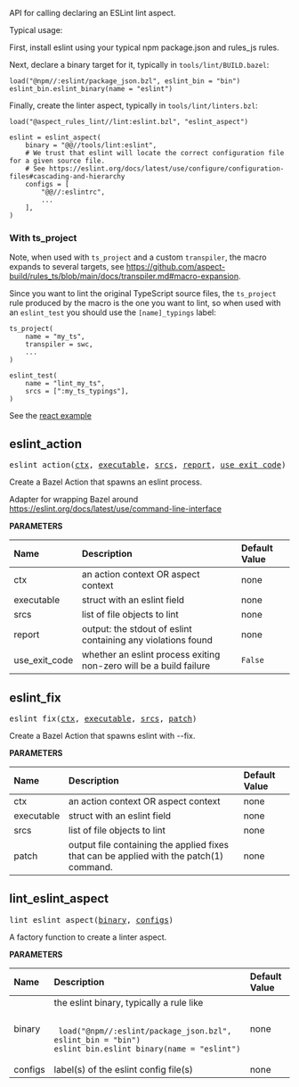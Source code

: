 <!-- Generated with Stardoc: http://skydoc.bazel.build -->

API for calling declaring an ESLint lint aspect.

Typical usage:

First, install eslint using your typical npm package.json and rules_js rules.

Next, declare a binary target for it, typically in `tools/lint/BUILD.bazel`:

```starlark
load("@npm//:eslint/package_json.bzl", eslint_bin = "bin")
eslint_bin.eslint_binary(name = "eslint")
```

Finally, create the linter aspect, typically in `tools/lint/linters.bzl`:

```starlark
load("@aspect_rules_lint//lint:eslint.bzl", "eslint_aspect")

eslint = eslint_aspect(
    binary = "@@//tools/lint:eslint",
    # We trust that eslint will locate the correct configuration file for a given source file.
    # See https://eslint.org/docs/latest/use/configure/configuration-files#cascading-and-hierarchy
    configs = [
        "@@//:eslintrc",
        ...
    ],
)
```

### With ts_project

Note, when used with `ts_project` and a custom `transpiler`,
the macro expands to several targets,
see https://github.com/aspect-build/rules_ts/blob/main/docs/transpiler.md#macro-expansion.

Since you want to lint the original TypeScript source files, the `ts_project` rule produced
by the macro is the one you want to lint, so when used with an `eslint_test` you should use
the `[name]_typings` label:

```
ts_project(
    name = "my_ts",
    transpiler = swc,
    ...
)

eslint_test(
    name = "lint_my_ts",
    srcs = [":my_ts_typings"],
)
```

See the [react example](https://github.com/bazelbuild/examples/blob/b498bb106b2028b531ceffbd10cc89530814a177/frontend/react/src/BUILD.bazel#L86-L92)


<a id="eslint_action"></a>

## eslint_action

<pre>
eslint_action(<a href="#eslint_action-ctx">ctx</a>, <a href="#eslint_action-executable">executable</a>, <a href="#eslint_action-srcs">srcs</a>, <a href="#eslint_action-report">report</a>, <a href="#eslint_action-use_exit_code">use_exit_code</a>)
</pre>

Create a Bazel Action that spawns an eslint process.

Adapter for wrapping Bazel around
https://eslint.org/docs/latest/use/command-line-interface


**PARAMETERS**


| Name  | Description | Default Value |
| :------------- | :------------- | :------------- |
| <a id="eslint_action-ctx"></a>ctx |  an action context OR aspect context   |  none |
| <a id="eslint_action-executable"></a>executable |  struct with an eslint field   |  none |
| <a id="eslint_action-srcs"></a>srcs |  list of file objects to lint   |  none |
| <a id="eslint_action-report"></a>report |  output: the stdout of eslint containing any violations found   |  none |
| <a id="eslint_action-use_exit_code"></a>use_exit_code |  whether an eslint process exiting non-zero will be a build failure   |  <code>False</code> |


<a id="eslint_fix"></a>

## eslint_fix

<pre>
eslint_fix(<a href="#eslint_fix-ctx">ctx</a>, <a href="#eslint_fix-executable">executable</a>, <a href="#eslint_fix-srcs">srcs</a>, <a href="#eslint_fix-patch">patch</a>)
</pre>

Create a Bazel Action that spawns eslint with --fix.

**PARAMETERS**


| Name  | Description | Default Value |
| :------------- | :------------- | :------------- |
| <a id="eslint_fix-ctx"></a>ctx |  an action context OR aspect context   |  none |
| <a id="eslint_fix-executable"></a>executable |  struct with an eslint field   |  none |
| <a id="eslint_fix-srcs"></a>srcs |  list of file objects to lint   |  none |
| <a id="eslint_fix-patch"></a>patch |  output file containing the applied fixes that can be applied with the patch(1) command.   |  none |


<a id="lint_eslint_aspect"></a>

## lint_eslint_aspect

<pre>
lint_eslint_aspect(<a href="#lint_eslint_aspect-binary">binary</a>, <a href="#lint_eslint_aspect-configs">configs</a>)
</pre>

A factory function to create a linter aspect.

**PARAMETERS**


| Name  | Description | Default Value |
| :------------- | :------------- | :------------- |
| <a id="lint_eslint_aspect-binary"></a>binary |  the eslint binary, typically a rule like<br><br><pre><code> load("@npm//:eslint/package_json.bzl", eslint_bin = "bin") eslint_bin.eslint_binary(name = "eslint") </code></pre>   |  none |
| <a id="lint_eslint_aspect-configs"></a>configs |  label(s) of the eslint config file(s)   |  none |



